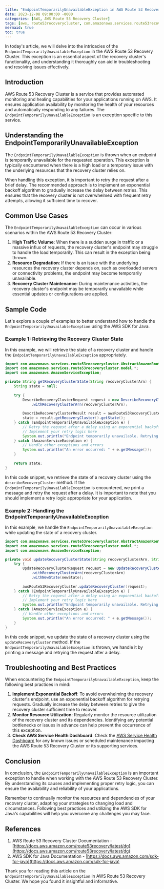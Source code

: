 ```yaml
---
title: "EndpointTemporarilyUnavailableException in AWS Route 53 Recovery Cluster"
date: 2023-12-08 09:00:00 -0000
categories: [AWS, AWS Route 53 Recovery Cluster]
tags: [aws, route53recoverycluster, com.amazonaws.services.route53recoverycluster.model]
mermaid: true
toc: true
---
```



In today's article, we will delve into the intricacies of the `EndpointTemporarilyUnavailableException` in the AWS Route 53 Recovery Cluster. This exception is an essential aspect of the recovery cluster's functionality, and understanding it thoroughly can aid in troubleshooting and resolving issues effectively.


## Introduction

AWS Route 53 Recovery Cluster is a service that provides automated monitoring and healing capabilities for your applications running on AWS. It ensures application availability by monitoring the health of your resources and automatically responding to any failures. The `EndpointTemporarilyUnavailableException` is an exception specific to this service.

## Understanding the EndpointTemporarilyUnavailableException

The `EndpointTemporarilyUnavailableException` is thrown when an endpoint is temporarily unavailable for the requested operation. This exception is typically encountered when there is a high load or a temporary issue with the underlying resources that the recovery cluster relies on.

When handling this exception, it is important to retry the request after a brief delay. The recommended approach is to implement an exponential backoff algorithm to gradually increase the delay between retries. This ensures that the recovery cluster is not overwhelmed with frequent retry attempts, allowing it sufficient time to recover.

## Common Use Cases

The `EndpointTemporarilyUnavailableException` can occur in various scenarios within the AWS Route 53 Recovery Cluster:

1. **High Traffic Volume**: When there is a sudden surge in traffic or a massive influx of requests, the recovery cluster's endpoint may struggle to handle the load temporarily. This can result in the exception being thrown.
2. **Resource Degradation**: If there is an issue with the underlying resources the recovery cluster depends on, such as overloaded servers or connectivity problems, the endpoint may become temporarily unavailable.
3. **Recovery Cluster Maintenance**: During maintenance activities, the recovery cluster's endpoint may be temporarily unavailable while essential updates or configurations are applied.

## Sample Code

Let's explore a couple of examples to better understand how to handle the `EndpointTemporarilyUnavailableException` using the AWS SDK for Java.

### Example 1: Retrieving the Recovery Cluster State

In this example, we will retrieve the state of a recovery cluster and handle the `EndpointTemporarilyUnavailableException` appropriately.

```java
import com.amazonaws.services.route53recoverycluster.AbstractAmazonRoute53RecoveryCluster;
import com.amazonaws.services.route53recoverycluster.model.*;
import com.amazonaws.AmazonServiceException;

private String getRecoveryClusterState(String recoveryClusterArn) {
    String state = null;
    
    try {
        DescribeRecoveryClusterRequest request = new DescribeRecoveryClusterRequest()
            .withRecoveryClusterArn(recoveryClusterArn);
        
        DescribeRecoveryClusterResult result = awsRoute53RecoveryCluster.describeRecoveryCluster(request);
        state = result.getRecoveryCluster().getState();
    } catch (EndpointTemporarilyUnavailableException e) {
        // Retry the request after a delay using an exponential backoff algorithm
        // Implement your retry logic here
        System.out.println("Endpoint temporarily unavailable. Retrying after delay.");
    } catch (AmazonServiceException e) {
        // Handle other exceptions and errors
        System.out.println("An error occurred: " + e.getMessage());
    }
    
    return state;
}
```

In this code snippet, we retrieve the state of a recovery cluster using the `describeRecoveryCluster` method. If the `EndpointTemporarilyUnavailableException` is encountered, we print a message and retry the request after a delay. It is important to note that you should implement a retry logic appropriate for your application.

### Example 2: Handling the EndpointTemporarilyUnavailableException

In this example, we handle the `EndpointTemporarilyUnavailableException` while updating the state of a recovery cluster.

```java
import com.amazonaws.services.route53recoverycluster.AbstractAmazonRoute53RecoveryCluster;
import com.amazonaws.services.route53recoverycluster.model.*;
import com.amazonaws.AmazonServiceException;

private void updateRecoveryClusterState(String recoveryClusterArn, String newState) {
    try {
        UpdateRecoveryClusterRequest request = new UpdateRecoveryClusterRequest()
            .withRecoveryClusterArn(recoveryClusterArn)
            .withNewState(newState);
        
        awsRoute53RecoveryCluster.updateRecoveryCluster(request);
    } catch (EndpointTemporarilyUnavailableException e) {
        // Retry the request after a delay using an exponential backoff algorithm
        // Implement your retry logic here
        System.out.println("Endpoint temporarily unavailable. Retrying after delay.");
    } catch (AmazonServiceException e) {
        // Handle other exceptions and errors
        System.out.println("An error occurred: " + e.getMessage());
    }
}
```

In this code snippet, we update the state of a recovery cluster using the `updateRecoveryCluster` method. If the `EndpointTemporarilyUnavailableException` is thrown, we handle it by printing a message and retrying the request after a delay.

## Troubleshooting and Best Practices

When encountering the `EndpointTemporarilyUnavailableException`, keep the following best practices in mind:

1. **Implement Exponential Backoff**: To avoid overwhelming the recovery cluster's endpoint, use an exponential backoff algorithm for retrying requests. Gradually increase the delay between retries to give the recovery cluster sufficient time to recover.
2. **Monitor Resource Utilization**: Regularly monitor the resource utilization of the recovery cluster and its dependencies. Identifying any potential bottlenecks or issues in advance can help prevent the occurrence of this exception.
3. **Check AWS Service Health Dashboard**: Check the [AWS Service Health Dashboard](https://status.aws.amazon.com/) for any known issues or scheduled maintenance impacting the AWS Route 53 Recovery Cluster or its supporting services.

## Conclusion

In conclusion, the `EndpointTemporarilyUnavailableException` is an important exception to handle when working with the AWS Route 53 Recovery Cluster. By understanding its causes and implementing proper retry logic, you can ensure the availability and reliability of your applications.

Remember to continually monitor the resources and dependencies of your recovery cluster, adapting your strategies to changing load and circumstances. Following best practices and utilizing the AWS SDK for Java's capabilities will help you overcome any challenges you may face.

## References

1. AWS Route 53 Recovery Cluster Documentation - [https://docs.aws.amazon.com/route53recovery/latest/dg](https://docs.aws.amazon.com/route53recovery/latest/dg)
2. AWS SDK for Java Documentation - [https://docs.aws.amazon.com/sdk-for-java](https://docs.aws.amazon.com/sdk-for-java)

Thank you for reading this article on the `EndpointTemporarilyUnavailableException` in AWS Route 53 Recovery Cluster. We hope you found it insightful and informative.
